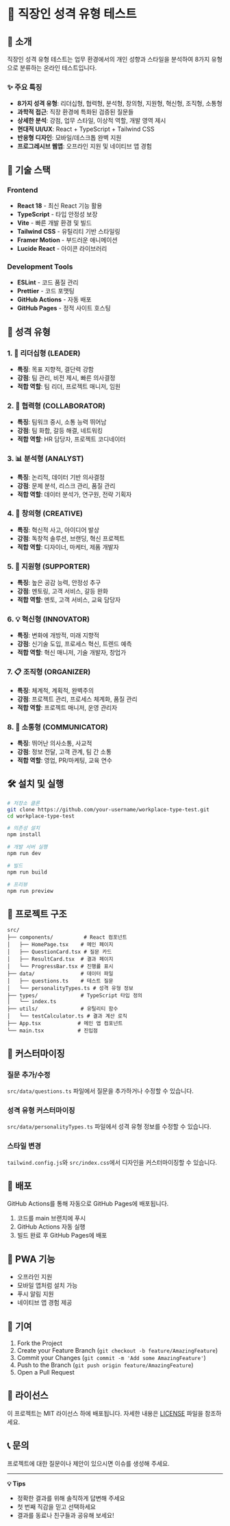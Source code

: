 # 🏢 직장인 성격 유형 테스트

## 📖 소개

직장인 성격 유형 테스트는 업무 환경에서의 개인 성향과 스타일을 분석하여 8가지 유형으로 분류하는 온라인 테스트입니다.

### ✨ 주요 특징

- **8가지 성격 유형**: 리더십형, 협력형, 분석형, 창의형, 지원형, 혁신형, 조직형, 소통형
- **과학적 접근**: 직장 환경에 특화된 검증된 질문들
- **상세한 분석**: 강점, 업무 스타일, 이상적 역할, 개발 영역 제시
- **현대적 UI/UX**: React + TypeScript + Tailwind CSS
- **반응형 디자인**: 모바일/데스크톱 완벽 지원
- **프로그레시브 웹앱**: 오프라인 지원 및 네이티브 앱 경험

## 🚀 기술 스택

### Frontend
- **React 18** - 최신 React 기능 활용
- **TypeScript** - 타입 안정성 보장
- **Vite** - 빠른 개발 환경 및 빌드
- **Tailwind CSS** - 유틸리티 기반 스타일링
- **Framer Motion** - 부드러운 애니메이션
- **Lucide React** - 아이콘 라이브러리

### Development Tools
- **ESLint** - 코드 품질 관리
- **Prettier** - 코드 포맷팅
- **GitHub Actions** - 자동 배포
- **GitHub Pages** - 정적 사이트 호스팅

## 🎯 성격 유형

### 1. 👑 리더십형 (LEADER)
- **특징**: 목표 지향적, 결단력 강함
- **강점**: 팀 관리, 비전 제시, 빠른 의사결정
- **적합 역할**: 팀 리더, 프로젝트 매니저, 임원

### 2. 🤝 협력형 (COLLABORATOR)
- **특징**: 팀워크 중시, 소통 능력 뛰어남
- **강점**: 팀 화합, 갈등 해결, 네트워킹
- **적합 역할**: HR 담당자, 프로젝트 코디네이터

### 3. 📊 분석형 (ANALYST)
- **특징**: 논리적, 데이터 기반 의사결정
- **강점**: 문제 분석, 리스크 관리, 품질 관리
- **적합 역할**: 데이터 분석가, 연구원, 전략 기획자

### 4. 🎨 창의형 (CREATIVE)
- **특징**: 혁신적 사고, 아이디어 발상
- **강점**: 독창적 솔루션, 브랜딩, 혁신 프로젝트
- **적합 역할**: 디자이너, 마케터, 제품 개발자

### 5. 🤗 지원형 (SUPPORTER)
- **특징**: 높은 공감 능력, 안정성 추구
- **강점**: 멘토링, 고객 서비스, 갈등 완화
- **적합 역할**: 멘토, 고객 서비스, 교육 담당자

### 6. 💡 혁신형 (INNOVATOR)
- **특징**: 변화에 개방적, 미래 지향적
- **강점**: 신기술 도입, 프로세스 혁신, 트렌드 예측
- **적합 역할**: 혁신 매니저, 기술 개발자, 창업가

### 7. 📋 조직형 (ORGANIZER)
- **특징**: 체계적, 계획적, 완벽주의
- **강점**: 프로젝트 관리, 프로세스 체계화, 품질 관리
- **적합 역할**: 프로젝트 매니저, 운영 관리자

### 8. 💬 소통형 (COMMUNICATOR)
- **특징**: 뛰어난 의사소통, 사교적
- **강점**: 정보 전달, 고객 관계, 팀 간 소통
- **적합 역할**: 영업, PR/마케팅, 교육 연수

## 🛠️ 설치 및 실행

```bash
# 저장소 클론
git clone https://github.com/your-username/workplace-type-test.git
cd workplace-type-test

# 의존성 설치
npm install

# 개발 서버 실행
npm run dev

# 빌드
npm run build

# 프리뷰
npm run preview
```

## 📁 프로젝트 구조

```
src/
├── components/          # React 컴포넌트
│   ├── HomePage.tsx    # 메인 페이지
│   ├── QuestionCard.tsx # 질문 카드
│   ├── ResultCard.tsx  # 결과 페이지
│   └── ProgressBar.tsx # 진행률 표시
├── data/               # 데이터 파일
│   ├── questions.ts    # 테스트 질문
│   └── personalityTypes.ts # 성격 유형 정보
├── types/              # TypeScript 타입 정의
│   └── index.ts
├── utils/              # 유틸리티 함수
│   └── testCalculator.ts # 결과 계산 로직
├── App.tsx            # 메인 앱 컴포넌트
└── main.tsx           # 진입점
```

## 🔧 커스터마이징

### 질문 추가/수정
`src/data/questions.ts` 파일에서 질문을 추가하거나 수정할 수 있습니다.

### 성격 유형 커스터마이징
`src/data/personalityTypes.ts` 파일에서 성격 유형 정보를 수정할 수 있습니다.

### 스타일 변경
`tailwind.config.js`와 `src/index.css`에서 디자인을 커스터마이징할 수 있습니다.

## 🚀 배포

GitHub Actions를 통해 자동으로 GitHub Pages에 배포됩니다.

1. 코드를 main 브랜치에 푸시
2. GitHub Actions 자동 실행
3. 빌드 완료 후 GitHub Pages에 배포

## 📱 PWA 기능

- 오프라인 지원
- 모바일 앱처럼 설치 가능
- 푸시 알림 지원
- 네이티브 앱 경험 제공

## 🤝 기여

1. Fork the Project
2. Create your Feature Branch (`git checkout -b feature/AmazingFeature`)
3. Commit your Changes (`git commit -m 'Add some AmazingFeature'`)
4. Push to the Branch (`git push origin feature/AmazingFeature`)
5. Open a Pull Request

## 📄 라이선스

이 프로젝트는 MIT 라이선스 하에 배포됩니다. 자세한 내용은 [LICENSE](LICENSE) 파일을 참조하세요.

## 📞 문의

프로젝트에 대한 질문이나 제안이 있으시면 이슈를 생성해 주세요.

---

**💡 Tips**
- 정확한 결과를 위해 솔직하게 답변해 주세요
- 첫 번째 직감을 믿고 선택하세요
- 결과를 동료나 친구들과 공유해 보세요!